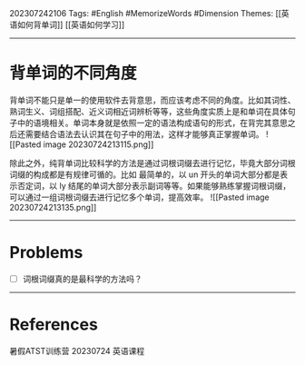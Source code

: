 202307242106
Tags: #English #MemorizeWords #Dimension 
Themes: [[英语如何背单词]] [[英语如何学习]]

--- 
# 背单词的不同角度
背单词不能只是单一的使用软件去背意思，而应该考虑不同的角度。比如其词性、熟词生义、词组搭配、近义词相近词辨析等等，这些角度实质上是和单词在具体句子中的语境相关。单词本身就是依照一定的语法构成语句的形式，在背完其意思之后还需要结合语法去认识其在句子中的用法，这样才能够真正掌握单词。
![[Pasted image 20230724213115.png]]

除此之外，纯背单词比较科学的方法是通过词根词缀去进行记忆，毕竟大部分词根词缀的构成都是有规律可循的。比如 最简单的，以 un 开头的单词大部分都是表示否定词，以 ly 结尾的单词大部分表示副词等等。如果能够熟练掌握词根词缀，可以通过一组词根词缀去进行记忆多个单词，提高效率。
![[Pasted image 20230724213135.png]]

---
# Problems
- [ ] 词根词缀真的是最科学的方法吗？

---
# References
暑假ATST训练营 20230724 英语课程